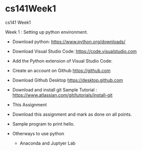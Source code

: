 # cs141Week1
cs141 Week1

Week 1 : Setting up python environment. 

* Download python: 
https://www.python.org/downloads/

* Download Visual Studio Code: https://code.visualstudio.com
 * Add the Python extension of Visual Studio Code: 

* Create an account on Github https://github.com
 * Download Github Desktop https://desktop.github.com
 * Download and install git Sample Tutorial : https://www.atlassian.com/git/tutorials/install-git

* This Assignment 
 * Download this assignment and mark as done on all points. 
 * Sample program to print hello.


* Otherways to use python 
  * Anaconda and Juptyer Lab
